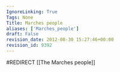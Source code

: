 ```yaml
---
IgnoreLinking: True
Tags: None
Title: Marches people
aliases: ['Marches_people']
draft: False
revision_date: 2012-08-30 15:27:46+00:00
revision_id: 9392
---
```


#REDIRECT [[The Marches people]]